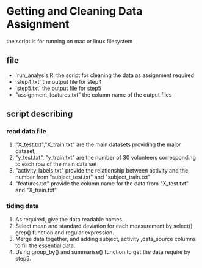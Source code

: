 # Getting and Cleaning Data Assignment

the script is for running on mac or linux filesystem

## file

- 'run_analysis.R' the script for cleaning the data as assignment required
- 'step4.txt' the output file for step4
- 'step5.txt' the output file for step5
- "assignment_features.txt" the column name of the output files

## script describing

### read data file

1. "X_test.txt","X_train.txt" are the main datasets providing the major dataset,
2. "y_test.txt", "y_train.txt" are the number of 30 volunteers corresponding to each row of the main data set
3. "activity_labels.txt" provide the relationship between activity and the number from "subject_test.txt" and "subject_train.txt"
4. "features.txt" provide the column name for the data from "X_test.txt" and "X_train.txt"

### tiding data

1. As required, give the data readable names.
2. Select mean and standard deviation for each measurement by select() grep() function and regular expression.
3. Merge data together, and adding subject, activity ,data_source columns to fill the essential data.
4. Using group_by() and summarise() function to get the data require by step5.
